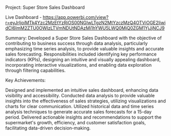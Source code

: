 Project: Super Store Sales Dashboard

Live Dashboard - https://app.powerbi.com/view?r=eyJrIjoiMTk4Yzc2MzEtYzRiOS00NGIwLTgzN2MtYzczMzQ4OTViOGE2IiwidCI6ImM2ZTU0OWIzLTVmNDUtNDAzMi1hYWU5LWQ0MjQ0ZGM1YjJjNCJ9

Summary:
Developed a Super Store Sales Dashboard with the objective of contributing to business success through data analysis, particularly emphasizing time series analysis, to provide valuable insights and accurate sales forecasting. Responsibilities included identifying key performance indicators (KPIs), designing an intuitive and visually appealing dashboard, incorporating interactive visualizations, and enabling data exploration through filtering capabilities.

Key Achievements:

Designed and implemented an intuitive sales dashboard, enhancing data visibility and accessibility.
Conducted data analysis to provide valuable insights into the effectiveness of sales strategies, utilizing visualizations and charts for clear communication.
Utilized historical data and time series analysis techniques to generate accurate sales forecasts for a 15-day period.
Delivered actionable insights and recommendations to support the supermarket's growth, efficiency, and customer satisfaction goals, facilitating data-driven decision-making.
